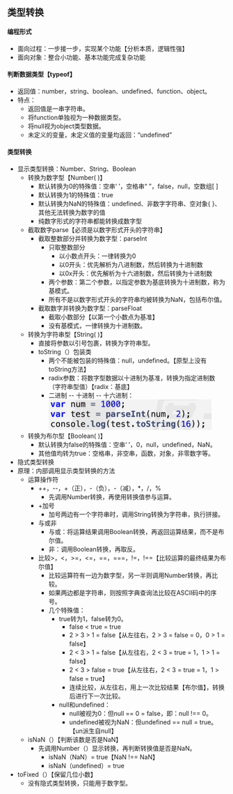 ## 类型转换

#### 编程形式

- 面向过程：一步接一步，实现某个功能【分析本质，逻辑性强】
- 面向对象：整合小功能、基本功能完成复杂功能

#### 判断数据类型【typeof】

- 返回值：number，string、boolean、undefined、function、object。
- 特点：
  - 返回值是一串字符串。
  - 将function单独视为一种数据类型。
  - 将null视为object类型数据。
  - 未定义的变量，未定义值的变量均返回：“undefined”

#### 类型转换

- 显示类型转换：Number、String、Boolean
  - 转换为数字型【Number( )】
    - 默认转换为0的特殊值：空串‘ ’，空格串“  ”，false，null，空数组[ ]
    - 默认转换为1的特殊值：true
    - 默认转换为NaN的特殊值：undefined、非数字字符串、空对象{ }、其他无法转换为数字的值
    - 纯数字形式的字符串都能转换成数字型
  - 截取数字parse【必须是以数字形式开头的字符串】
    - 截取整数部分并转换为数字型：parseInt
      - 只取整数部分
        - 以小数点开头：一律转换为0
        - 以0开头：优先解析为八进制数，然后转换为十进制数
        - 以0x开头：优先解析为十六进制数，然后转换为十进制数
      - 两个参数：第二个参数，以指定参数为基底转换为十进制数，称为基模式。
      - 所有不是以数字形式开头的字符串均被转换为NaN，包括布尔值。
    - 截取数字并转换为数字型：parseFloat
      - 截取小数部分【以第一个小数点为基准】
      - 没有基模式，一律转换为十进制数。
  - 转换为字符串型【String( )】
    - 直接将参数以引号包裹，转换为字符串型。
    - toString（）包装类
      - 两个不能被包装的特殊值：null，undefined。【原型上没有toString方法】
      - radix参数：将数字型数据以十进制为基准，转换为指定进制数（字符串型值）【radix：基底】
      - 二进制 -- 十进制 -- 十六进制：<img src="第三节.assets/image-20220317150059371.png" alt="image-20220317150059371" style="zoom:67%;" />
  - 转换为布尔型【Boolean( )】
    - 默认转换为false的特殊值：空串‘ ’，0，null，undefined，NaN。
    - 其他值均转为true：空格串，非空串，函数，对象，非零数字等。
- 隐式类型转换
- 原理：内部调用显示类型转换的方法
  - 运算操作符
    - ++，--，+（正），-（负），-（减），*，/，%
      - 先调用Number转换，再使用转换值参与运算。
    - +加号
      - 加号两边有一个字符串时，调用String转换为字符串，执行拼接。
    - 与或非
      - 与或：将运算结果调用Boolean转换，再返回运算结果，而不是布尔值。
      - 非：调用Boolean转换，再取反。
    - 比较>，<，>=，<=，==，===，!=，!==【比较运算的最终结果为布尔值】
      - 比较运算符有一边为数字型，另一半则调用Number转换，再比较。
      - 如果两边都是字符串，则按照字典查询法比较在ASCII码中的序号。
      - 几个特殊值：
        - true转为1，false转为0。
          - false < true = true
          - 2 > 3 > 1 = false【从左往右，2 > 3 = false = 0，0 > 1 = false】
          - 2 < 3 > 1 = false【从左往右，2 < 3 = true = 1，1 > 1 = false】
          - 2 < 3 > false = true【从左往右，2 < 3 = true = 1，1 > false = true】
          - 连续比较，从左往右，用上一次比较结果【布尔值】，转换后进行下一次比较。
        - null和undefined：
          - null被视为0：但null == 0 = false，即：null !== 0。
          - undefined被视为NaN：但undefined == null = true。【un派生自null】
  - isNaN（）【判断该数是否是NaN】
    - 先调用Number（）显示转换，再判断转换值是否是NaN。
      - isNaN（NaN）= true【NaN !== NaN】
      - isNaN（undefined）= true
- toFixed（）【保留几位小数】
  - 没有隐式类型转换，只能用于数字型。
